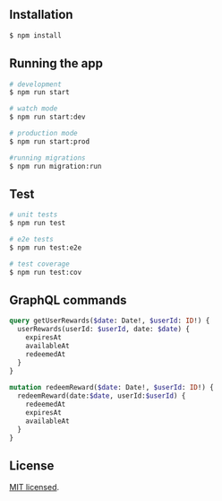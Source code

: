 ## Installation

```bash
$ npm install
```

## Running the app

```bash
# development
$ npm run start

# watch mode
$ npm run start:dev

# production mode
$ npm run start:prod

#running migrations
$ npm run migration:run
```

## Test

```bash
# unit tests
$ npm run test

# e2e tests
$ npm run test:e2e

# test coverage
$ npm run test:cov
```

## GraphQL commands
```graphql
query getUserRewards($date: Date!, $userId: ID!) {
  userRewards(userId: $userId, date: $date) {
    expiresAt
    availableAt
    redeemedAt
  }
}
  
mutation redeemReward($date: Date!, $userId: ID!) {
  redeemReward(date:$date, userId:$userId) {
    redeemedAt
    expiresAt
    availableAt
  }
}
```

## License

[MIT licensed](LICENSE).
